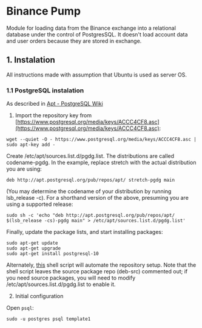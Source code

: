 # Binance Pump

Module for loading data from the Binance exchange into a relational database under the control of PostgresSQL.
It doesn't load account data and user orders because they are stored in exchange.

## 1. Instalation

All instructions made with assumption that Ubuntu is used as server OS.

### 1.1 PostgreSQL instalation

As described in [Apt - PostgreSQL Wiki](https://wiki.postgresql.org/wiki/Apt)

1. Import the repository key from [https://www.postgresql.org/media/keys/ACCC4CF8.asc](https://www.postgresql.org/media/keys/ACCC4CF8.asc):
```
wget --quiet -O - https://www.postgresql.org/media/keys/ACCC4CF8.asc | sudo apt-key add -
```
Create /etc/apt/sources.list.d/pgdg.list. The distributions are called codename-pgdg. In the example, replace stretch with the actual distribution you are using:
```
deb http://apt.postgresql.org/pub/repos/apt/ stretch-pgdg main
```
(You may determine the codename of your distribution by running lsb_release -c). For a shorthand version of the above, presuming you are using a supported release:
```
sudo sh -c 'echo "deb http://apt.postgresql.org/pub/repos/apt/ $(lsb_release -cs)-pgdg main" > /etc/apt/sources.list.d/pgdg.list'
```
Finally, update the package lists, and start installing packages:
```
sudo apt-get update
sudo apt-get upgrade
sudo apt-get install postgresql-10
```
Alternately, [this](https://salsa.debian.org/postgresql/postgresql-common/raw/master/pgdg/apt.postgresql.org.sh) shell script will automate the repository setup. Note that the shell script leaves the source package repo (deb-src) commented out; if you need source packages, you will need to modify /etc/apt/sources.list.d/pgdg.list to enable it. 

2. Initial configuration

Open `psql`:
```
sudo -u postgres psql template1
```
